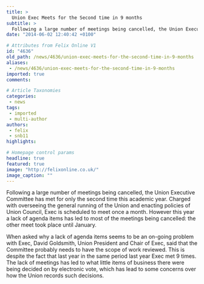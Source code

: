```yaml
---
title: >
  Union Exec Meets for the Second time in 9 months
subtitle: >
  Following a large number of meetings being cancelled, the Union Executive Committee has met for only the second time this academic year. Charged with overseeing the general running of the Union and enacting policies of Union Council, Exec is scheduled to meet once a month.
date: "2014-06-02 12:40:42 +0100"

# Attributes from Felix Online V1
id: "4636"
old_path: /news/4636/union-exec-meets-for-the-second-time-in-9-months
aliases:
 - /news/4636/union-exec-meets-for-the-second-time-in-9-months
imported: true
comments:

# Article Taxonomies
categories:
 - news
tags:
 - imported
 - multi-author
authors:
 - felix
 - snb11
highlights:

# Homepage control params
headline: true
featured: true
image: "http://felixonline.co.uk/"
image_caption: ""
---
```


Following a large number of meetings being cancelled, the Union Executive Committee has met for only the second time this academic year. Charged with overseeing the general running of the Union and enacting policies of Union Council, Exec is scheduled to meet once a month. However this year a lack of agenda items has led to most of the meetings being cancelled: the other meet took place until January.

When asked why a lack of agenda items seems to be an on-going problem with Exec, David Goldsmith, Union President and Chair of Exec, said that the Committee probably needs to have the scope of work reviewed. This is despite the fact that last year in the same period last year Exec met 9 times. The lack of meetings has led to what little items of business there were being decided on by electronic vote, which has lead to some concerns over how the Union records such decisions.
